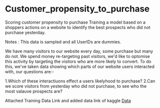 # Customer_propensity_to_purchase

Scoring customer propensity to purchase
Training a model based on a shoppers actions on a website to identify the best prospects who did not purchase yesterday.

Notes : This data is sampled and all UserIDs are dummies.

We have many visitors to our website every day, some purchase but many do not. We spend money re-targeting past visitors, we'd like to optomise this activity by targeting the visitors who are more likely to convert. To do this, we've taken data showing which parts of our website users interacted with, our questions are:-

1.Which of these interactiuons effect a users likelyhood to purchase?
2.Can we score visitors from yesterday who did not purchase, to see who the most valauve prospects are?

Attached Training Data Link and added data link of kaggle <a href="https://www.kaggle.com/benpowis/customer-propensity-to-purchase-data">Data</a>
